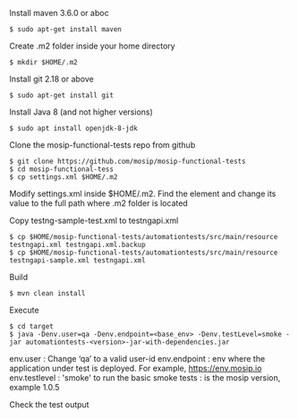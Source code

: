 Install maven 3.6.0 or aboc

	$ sudo apt-get install maven

Create .m2 folder inside your home directory 

	$ mkdir $HOME/.m2
								
Install git 2.18 or above

	$ sudo apt-get install git
            
Install Java 8 (and not higher versions)

	$ sudo apt install openjdk-8-jdk
						
Clone the mosip-functional-tests repo from github

	$ git clone https://github.com/mosip/mosip-functional-tests
	$ cd mosip-functional-tess
	$ cp settings.xml $HOME/.m2
	
Modify settings.xml inside $HOME/.m2.  Find the element <localRepository> and change its value to the full path where .m2 folder is located

Copy testng-sample-test.xml to testngapi.xml

	$ cp $HOME/mosip-functional-tests/automationtests/src/main/resource testngapi.xml testngapi.xml.backup
 	$ cp $HOME/mosip-functional-tests/automationtests/src/main/resource testngapi-sample.xml testngapi.xml

Build 

	$ mvn clean install
	
Execute
	
	$ cd target
	$ java -Denv.user=qa -Denv.endpoint=<base_env> -Denv.testLevel=smoke -jar automationtests-<version>-jar-with-dependencies.jar

env.user : Change ‘qa’ to a valid user-id
env.endpoint : env where the application under test is deployed. For example, https://env.mosip.io
env.testlevel : 'smoke' to run the basic smoke tests 
<version> : is the mosip version, example 1.0.5


Check the test output

